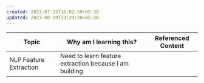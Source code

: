 ```yaml
---
created: 2023-07-25T16:02:59+05:30
updated: 2023-08-19T13:29:28+05:30
---
```

| Topic                  | Why am I learning this? | Referenced Content |
| ---------------------- | ----------------------- | ------------------ |
| NLP Feature Extraction | Need to learn feature extraction because I am building                        |                    |